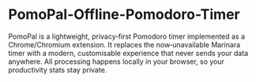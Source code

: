 # PomoPal-Offline-Pomodoro-Timer
PomoPal is a lightweight, privacy‑first Pomodoro timer implemented as a Chrome/Chromium extension. It replaces the now‑unavailable Marinara timer with a modern, customisable experience that never sends your data anywhere. All processing happens locally in your browser, so your productivity stats stay private.
